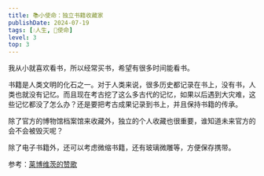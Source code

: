 ```yaml
---
title: 📚小使命：独立书籍收藏家
publishDate: 2024-07-19
tags: [💧人生, 🩷使命]
level: 3
top: 3
---
```


我从小就喜欢看书，所以经常买书，希望有很多时间能看书。

书籍是人类文明的化石之一。对于人类来说，很多历史都记录在书上，没有书，人类也就没有记忆。而且现在考古挖了这么多古代的记忆，如果以后遇到大灾难，这些记忆都没了怎么办？还是要把考古成果记录到书上，并且保持书籍的传承。

除了官方的博物馆档案馆来收藏外，独立的个人收藏也很重要，谁知道未来官方的会不会被毁灭呢？

除了电子书籍外，还可以考虑微缩书籍，还有玻璃微雕等，方便保存携带。

参考：[莱博维茨的赞歌](https://book.douban.com/subject/36168149/)
